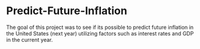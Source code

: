 # Predict-Future-Inflation
The goal of this project was to see if its possible to predict future inflation in the United  States (next year) utilizing factors such as interest rates and GDP in the current year.

